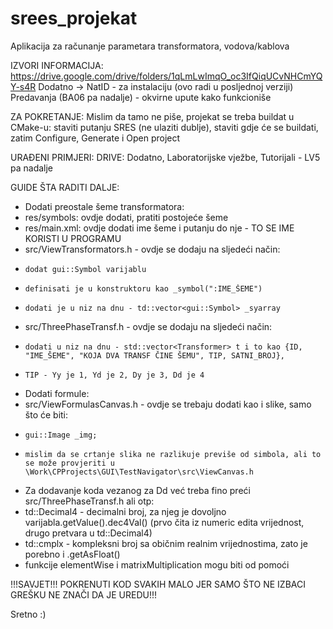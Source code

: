 # srees_projekat
Aplikacija za računanje parametara transformatora, vodova/kablova

IZVORI INFORMACIJA:
https://drive.google.com/drive/folders/1qLmLwImqO_oc3IfQiqUCvNHCmYQY-s4R
Dodatno -> NatID - za instalaciju (ovo radi u posljednoj verziji)
Predavanja (BA06 pa nadalje) - okvirne upute kako funkcioniše

ZA POKRETANJE:
Mislim da tamo ne piše, projekat se treba buildat u CMake-u: staviti putanju SRES (ne ulaziti dublje), staviti gdje će se buildati, zatim Configure, Generate i Open project

URAĐENI PRIMJERI:
DRIVE: Dodatno, Laboratorijske vježbe, Tutorijali - LV5 pa nadalje

GUIDE ŠTA RADITI DALJE:
- Dodati preostale šeme transformatora:
-   res/symbols: ovdje dodati, pratiti postojeće šeme
-   res/main.xml: ovdje dodati ime šeme i putanju do nje - TO SE IME KORISTI U PROGRAMU
-   src/ViewTransformators.h - ovdje se dodaju na sljedeći način:
-     dodat gui::Symbol varijablu
-     definisati je u konstruktoru kao _symbol(":IME_ŠEME")
-     dodati je u niz na dnu - td::vector<gui::Symbol> _syarray
-   src/ThreePhaseTransf.h - ovdje se dodaju na sljedeći način:
-     dodati u niz na dnu - std::vector<Transformer> t i to kao {ID, "IME_ŠEME", "KOJA DVA TRANSF ČINE ŠEMU", TIP, SATNI_BROJ},
-     TIP - Yy je 1, Yd je 2, Dy je 3, Dd je 4
- Dodati formule:
-  src/ViewFormulasCanvas.h - ovdje se trebaju dodati kao i slike, samo što će biti:
-     gui::Image _img;
-     mislim da se crtanje slika ne razlikuje previše od simbola, ali to se može provjeriti u \Work\CPProjects\GUI\TestNavigator\src\ViewCanvas.h
- Za dodavanje koda vezanog za Dd već treba fino preći src/ThreePhaseTransf.h ali otp:
-    td::Decimal4 - decimalni broj, za njeg je dovoljno varijabla.getValue().dec4Val() (prvo čita iz numeric edita vrijednost, drugo pretvara u td::Decimal4)
-    td::cmplx - kompleksni broj sa običnim realnim vrijednostima, zato je porebno i .getAsFloat()
-    funkcije elementWise i matrixMultiplication mogu biti od pomoći

!!!SAVJET!!! POKRENUTI KOD SVAKIH MALO JER SAMO ŠTO NE IZBACI GREŠKU NE ZNAČI DA JE UREDU!!!

Sretno :)

